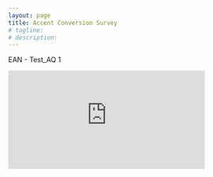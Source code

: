 ```yaml
---
layout: page
title: Accent Conversion Survey
# tagline: 
# description: 
---
```

EAN - Test_AQ 1

<iframe 
  frameborder="0" 
  width="400"     
  height="200"
  src="https://drive.google.com/file/d/1qONzAb93c4lBbBoACupQNL_WD0Elj14_/preview?usp=sharing">    
</iframe>
